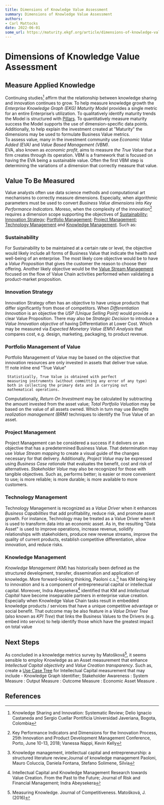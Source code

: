 ```yaml
---
title: Dimensions of Knowledge Value Assessment
summary: Dimensions of Knowledge Value Assessment
authors:
- Carl Mattocks
date: 2022-06-01
some_url: https://maturity.ekgf.org/article/dimensions-of-knowledge-value-assessment/
---
```

# Dimensions of Knowledge Value Assessment

## Measure Applied Knowledge

Continuing studies[^1] affirm that the relationship between 
knowledge sharing and innovation continues to grow. 
To help measure knowledge growth the _Enterprise Knowledge Graph (EKG) 
Maturity Model_ provides a single metric for an entire Enterprise’s 
utilization. 
To qualitatively identify maturity trends the Model is structured
with [Pillars](../../pillar). 
To quantitatively measure maturity success the Model supports the 
use of dimension-specific data points. 
Additionally, to help explain the investment created at "Maturity" 
the dimensions may be used to formulate Business Value metrics.  
To assess value, many in the investment community use 
_Economic Value Added (EVA)_ and _Value Based Management (VBM)_.  
EVA, also known as _economic profit_, aims to measure _the True Value_ 
that a firm creates through its operation. 
VBM is a framework that is focused on having the EVA being a 
sustainable value. 
Often the first VBM step is determining the variations of a 
dimension that correctly measure that value.

## Value To Be Measured

Value analysts often use data science methods and computational art 
mechanisms to correctly measure dimensions. 
Especially, when algorithmic parameters must be used to convert 
_Business Value dimensions_ into _Key Performance Indicators_. 
Moreso, when the complexity of the innovation[^2] requires a 
dimension scope supporting the objectives of 
[Sustainability](#sustainability); 
[Innovation Strategy](#innovation-strategy); 
[Portfolio Management](#portfolio-management-of-value); 
[Project Management](#project-management); 
[Technology Management](#technology-management) and 
[Knowledge Management](#knowledge-management). 
Such as:

### Sustainability

For Sustainability to be maintained at a certain rate or level,
the objective would likely include all forms of Business Value
that indicate the health and well-being of an enterprise. 
The most likely core objective would be to have a _Value Proposition_
that gives the customer the reason to choose their offering. 
Another likely objective would be the [Value Stream Management](/pillar/business/business-model-elaboration/value-chain/dimensions)
focused on the flow of Value Chain activities performed when 
validating a product-market proposition.

### Innovation Strategy

Innovation Strategy often has an objective to have unique products
that differ significantly from those of competitors. 
When _Differentiation Innovation_ is an objective the 
_USP (Unique Selling Point)_ would provide a clear Value Proposition.
There may also be _Strategic Decision_ to introduce a _Value Innovation
objective_ of having Differentiation at Lower Cost.
Which may be measured via _Expected Monetary Value (EMV) Analysis_ 
that compares cost, e.g. design, marketing, packaging, to product revenue.

### Portfolio Management of Value 

Portfolio Management of Value may be based on the objective that 
innovation resources are only invested in assets that deliver 
true value.  
!!! note inline end "True Value"

     Statistically, True Value is obtained with perfect 
     measuring instruments (without committing any error of any type) 
     both in collecting the primary data and in carrying out 
     mathematical operations.
Computationally, _Return On Investment_ may be calculated by 
subtracting the amount invested from the asset value; 
_Total Portfolio Valuation_ may be based on the value of all 
assets owned. 
Which in turn may use _Benefits realization management (BRM)_ 
techniques to identify the True Value of an asset.

### Project Management

Project Management can be considered a success if it delivers 
on an objective that has a predetermined Business Value. 
That determination may use _Value Stream mapping_ to create a
visual guide of the changes necessary for that delivery. 
Additionally, _Project Value_ may be expressed using _Business Case 
rationale_ that evaluates the benefit, cost and risk of alternatives.
_Stakeholder Value_ may also be recognized for those with 
tangible objectives. 
Such as, performs better; is easier or more convenient to use; 
is more reliable; is more durable; is more available to more customers.

### Technology Management

Technology Management is recognized as a _Value Driver_ when it 
enhances _Business Capabilities_ that add profitability, reduce risk, 
and promote asset growth. 
For instance, Technology may be treated as a Value Driver when 
it is used to transform data into an economic asset. 
As in, the resulting "Data Asset" is used to improve operations, 
increase revenue, solidify relationships with stakeholders,
produce new revenue streams, improve the quality of current products, 
establish competitive differentiation, allow innovation, and reduce risks.

### Knowledge Management

_Knowledge Management (KM_) has historically been defined as the 
structured development, transfer, dissemination and application 
of knowledge. 
More forward-looking thinking, Paoloni c.s.[^3] has KM being key
to innovation and is a component of entrepreneurial capital or 
intellectual capital. 
Moreover, Indra Abeysekera[^4] identified that KM and 
_Intellectual Capital_ have become inseparable partners in 
enterprise value creation. 
Especially when Knowledge Value Chain tasks result in 
embedded knowledge products / services that have a 
unique competitive advantage or social benefit. 
That outcome may be also feature in a 
_Value Driver Tree_ (also known as _KPI Tree_) 
that links the Business Values to the Drivers
(e.g. embed into service) to help identify those which have 
the greatest impact on total value

## Next Steps

As concluded in a knowledge metrics survey by Matošková[^5], 
it seems sensible to employ Knowledge as an Asset measurement
that enhance _Intellectual Capital objectivity_ and 
_Value Creation transparency_. 
Such as, create a [Use Case Tree](https://method.ekgf.org)
for Intellectual Capital measurement that may include - Knowledge Graph Identifier; 
Stakeholder Awareness : System Measure : Output Measure : 
Outcome Measure : Economic Asset Measure .

## References

[^1]: Knowledge Sharing and Innovation: Systematic Review; Delio Ignacio Castaneda and Sergio Cuellar Pontificia Universidad Javeriana, Bogota, Colombia
[^2]: Key Performance Indicators and Dimensions for the Innovation Process, 25th Innovation and Product Development Management Conference, Porto, June 10-13, 2018; Vanessa Nappi, Kevin Kelly
[^3]: Knowledge management, intellectual capital and entrepreneurship: a structured literature review;Journal of knowledge management  Paoloni, Mauro Coluccia, Daniela Fontana, Stefano Solimene, Silvia
[^4]: Intellectual Capital and Knowledge Management Research towards Value Creation. From the Past to the Future;  Journal of Risk and Financial Management; Indra Abeysekera
[^5]: Measuring Knowledge. Journal of Competitiveness. Matošková, J. (2016) 


















